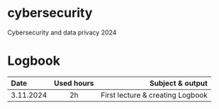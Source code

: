 # cybersecurity
Cybersecurity and data privacy 2024 

# Logbook

| Date | Used hours | Subject & output | 
| :---         |     :---:      |          ---: |
| 3.11.2024   | 2h     | First lecture & creating Logbook   |
